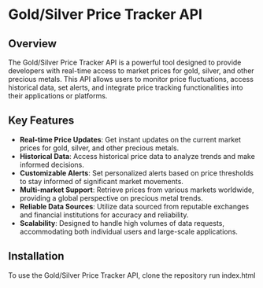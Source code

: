 # Gold/Silver Price Tracker API

## Overview
The Gold/Silver Price Tracker API is a powerful tool designed to provide developers with real-time access to market prices for gold, silver, and other precious metals. This API allows users to monitor price fluctuations, access historical data, set alerts, and integrate price tracking functionalities into their applications or platforms.

## Key Features
- **Real-time Price Updates**: Get instant updates on the current market prices for gold, silver, and other precious metals.
- **Historical Data**: Access historical price data to analyze trends and make informed decisions.
- **Customizable Alerts**: Set personalized alerts based on price thresholds to stay informed of significant market movements.
- **Multi-market Support**: Retrieve prices from various markets worldwide, providing a global perspective on precious metal trends.
- **Reliable Data Sources**: Utilize data sourced from reputable exchanges and financial institutions for accuracy and reliability.
- **Scalability**: Designed to handle high volumes of data requests, accommodating both individual users and large-scale applications.

## Installation
To use the Gold/Silver Price Tracker API,
clone the repository
run index.html

